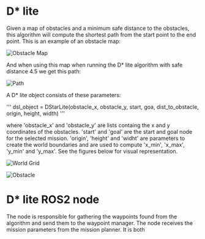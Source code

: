 # D* lite
Given a map of obstacles and a minimum safe distance to the obstacles, this algorithm will compute the shortest path from the start point to the end point. This is an example of an obstacle map:

![Obstacle Map](https://drive.google.com/uc?export=download&id=1MohnPBQMoQHHbLaDkbUe43MjBPp5sTiF)

And when using this map when running the D* lite algorithm with safe distance 4.5 we get this path:

![Path](https://drive.google.com/uc?export=download&id=1il-i2aJM3pkQacTO8Jg77_2zDVcZF1ty)

A D* lite object consists of these parameters:

'''
dsl_object = DStarLite(obstacle_x, obstacle_y, start, goa, dist_to_obstacle, origin, height, width)
'''

where 'obstacle_x' and 'obstacle_y' are lists containg the x and y coordinates of the obstacles. 'start' and 'goal' are the start and goal node for the selected mission. 'origin', 'height' and 'widht' are parameters to create the world boundaries and are used to compute 'x_min', 'x_max', 'y_min' and 'y_max'. See the figures below for visual representation.

![World Grid](https://drive.google.com/uc?export=download&id=1aoxujTgjgO8oaP2H6xIE0JHGb6VVNcRs)

![Obstacle](https://drive.google.com/uc?export=download&id=1M43ohD3wpKwmgkjJ44Ut1uOT3f5MlSQI)

# D* lite ROS2 node
The node is responsible for gathering the waypoints found from the algorithm and send them to the waypoint manager. The node receives the mission parameters from the mission planner. It is both

